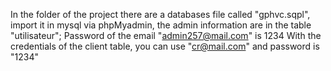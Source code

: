 In the folder of the project there are a databases file called "gphvc.sqpl", 
import it in mysql via phpMyadmin, the admin information are in the table "utilisateur"; 
Password of the email "admin257@mail.com" is 1234
With the credentials of the client table, you can use "cr@mail.com" and password is "1234"
